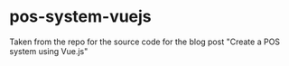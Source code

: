 # pos-system-vuejs
Taken from the repo for the source code for the blog post "Create a POS system using Vue.js"
